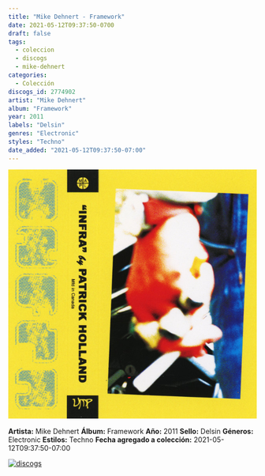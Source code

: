 ```yaml
---
title: "Mike Dehnert - Framework"
date: 2021-05-12T09:37:50-0700
draft: false
tags:
  - coleccion
  - discogs
  - mike-dehnert
categories:
  - Colección
discogs_id: 2774902
artist: "Mike Dehnert"
album: "Framework"
year: 2011
labels: "Delsin"
genres: "Electronic"
styles: "Techno"
date_added: "2021-05-12T09:37:50-07:00"
---
```


![cover](image.jpeg (Mike Dehnert - Framework))

**Artista:** Mike Dehnert
**Álbum:** Framework
**Año:** 2011
**Sello:** Delsin
**Géneros:** Electronic
**Estilos:** Techno
**Fecha agregado a colección:** 2021-05-12T09:37:50-07:00

[![discogs](../../links/svg/discogs.png (discogs))](https://api.discogs.com/releases/2774902)

